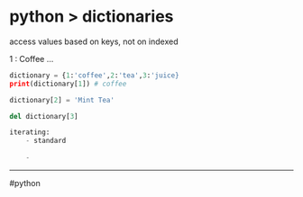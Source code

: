 # python > dictionaries

access values based on keys, not on indexed 

1 : Coffee ...

```python
dictionary = {1:'coffee',2:'tea',3:'juice}
print(dictionary[1]) # coffee

dictionary[2] = 'Mint Tea' 

del dictionary[3]

iterating:
	- standard
	  
	- 

```


- - -
#python